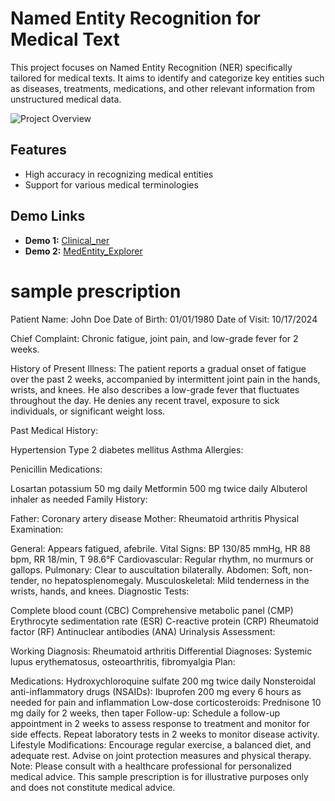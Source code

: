 # Named Entity Recognition for Medical Text

This project focuses on Named Entity Recognition (NER) specifically tailored for medical texts. It aims to identify and categorize key entities such as diseases, treatments, medications, and other relevant information from unstructured medical data.

![Project Overview](https://github.com/user-attachments/assets/f1d06948-f933-4d91-805e-59914a2ca27f)

## Features
- High accuracy in recognizing medical entities
- Support for various medical terminologies

## Demo Links
- **Demo 1:** [Clinical_ner](https://huggingface.co/spaces/Amit234/Clinical_ner)
- **Demo 2:** [MedEntity_Explorer](https://huggingface.co/spaces/Amit234/MedEntity_Explorer)


# sample prescription 


Patient Name: John Doe
Date of Birth: 01/01/1980
Date of Visit: 10/17/2024

Chief Complaint: Chronic fatigue, joint pain, and low-grade fever for 2 weeks.

History of Present Illness:
The patient reports a gradual onset of fatigue over the past 2 weeks, accompanied by intermittent joint pain in the hands, wrists, and knees. He also describes a low-grade fever that fluctuates throughout the day. He denies any recent travel, exposure to sick individuals, or significant weight loss.

Past Medical History:

Hypertension
Type 2 diabetes mellitus
Asthma
Allergies:

Penicillin
Medications:

Losartan potassium 50 mg daily
Metformin 500 mg twice daily
Albuterol inhaler as needed
Family History:

Father: Coronary artery disease
Mother: Rheumatoid arthritis
Physical Examination:

General: Appears fatigued, afebrile.
Vital Signs: BP 130/85 mmHg, HR 88 bpm, RR 18/min, T 98.6°F
Cardiovascular: Regular rhythm, no murmurs or gallops.
Pulmonary: Clear to auscultation bilaterally.
Abdomen: Soft, non-tender, no hepatosplenomegaly.
Musculoskeletal: Mild tenderness in the wrists, hands, and knees.
Diagnostic Tests:

Complete blood count (CBC)
Comprehensive metabolic panel (CMP)
Erythrocyte sedimentation rate (ESR)
C-reactive protein (CRP)
Rheumatoid factor (RF)
Antinuclear antibodies (ANA)
Urinalysis
Assessment:

Working Diagnosis: Rheumatoid arthritis
Differential Diagnoses: Systemic lupus erythematosus, osteoarthritis, fibromyalgia
Plan:

Medications:
Hydroxychloroquine sulfate 200 mg twice daily
Nonsteroidal anti-inflammatory drugs (NSAIDs): Ibuprofen 200 mg every 6 hours as needed for pain and inflammation
Low-dose corticosteroids: Prednisone 10 mg daily for 2 weeks, then taper
Follow-up:
Schedule a follow-up appointment in 2 weeks to assess response to treatment and monitor for side effects.
Repeat laboratory tests in 2 weeks to monitor disease activity.
Lifestyle Modifications:
Encourage regular exercise, a balanced diet, and adequate rest.
Advise on joint protection measures and physical therapy.
Note: Please consult with a healthcare professional for personalized medical advice. This sample prescription is for illustrative purposes only and does not constitute medical advice.
